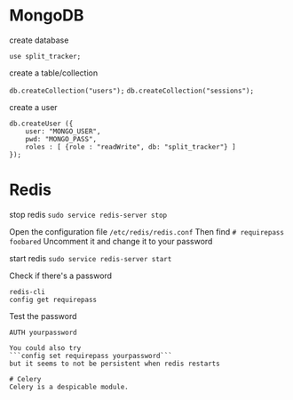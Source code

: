 # MongoDB

create database

```use split_tracker;```

create a table/collection

```db.createCollection("users");```
```db.createCollection("sessions");```

create a user

```
db.createUser ({
    user: "MONGO_USER",
    pwd: "MONGO_PASS",
    roles : [ {role : "readWrite", db: "split_tracker"} ]
});
```

# Redis

stop redis
```sudo service redis-server stop```

Open the configuration file
```/etc/redis/redis.conf```
Then find
```# requirepass foobared```
Uncomment it and change it to your password

start redis
```sudo service redis-server start```

Check if there's a password

```
redis-cli
config get requirepass
```

Test the password

```
AUTH yourpassword

You could also try
```config set requirepass yourpassword```
but it seems to not be persistent when redis restarts

# Celery
Celery is a despicable module.
